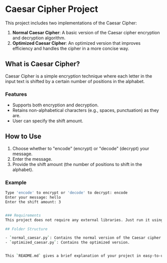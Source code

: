 # Caesar Cipher Project

This project includes two implementations of the Caesar Cipher:

1. **Normal Caesar Cipher**: A basic version of the Caesar cipher encryption and decryption algorithm.
2. **Optimized Caesar Cipher**: An optimized version that improves efficiency and handles the cipher in a more concise way.

## What is Caesar Cipher?

Caesar Cipher is a simple encryption technique where each letter in the input text is shifted by a certain number of positions in the alphabet. 

### Features
- Supports both encryption and decryption.
- Retains non-alphabetical characters (e.g., spaces, punctuation) as they are.
- User can specify the shift amount.

## How to Use

1. Choose whether to "encode" (encrypt) or "decode" (decrypt) your message.
2. Enter the message.
3. Provide the shift amount (the number of positions to shift in the alphabet).

### Example

```bash
Type 'encode' to encrypt or 'decode' to decrypt: encode
Enter your message: hello
Enter the shift amount: 3


### Requirements
This project does not require any external libraries. Just run it using Python.

## Folder Structure

- `normal_caesar.py`: Contains the normal version of the Caesar cipher.
- `optimized_caesar.py`: Contains the optimized version.


This `README.md` gives a brief explanation of your project in easy-to-understand terms. Let me know if you need any modifications!

